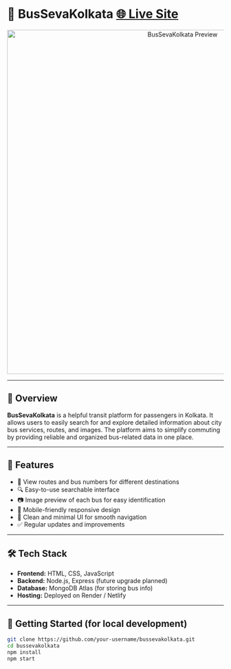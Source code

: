 # 🚌 BusSevaKolkata [🌐 Live Site](https://bussevakolkata.site)

<p align="center">
  <img src="https://github.com/user-attachments/assets/399ff6ce-660a-42f9-a7ef-9eb845d3d3e5" width="800" alt="BusSevaKolkata Preview" />
</p>

---

## 📌 Overview

**BusSevaKolkata** is a helpful transit platform for passengers in Kolkata. It allows users to easily search for and explore detailed information about city bus services, routes, and images. The platform aims to simplify commuting by providing reliable and organized bus-related data in one place.

---

## 🌟 Features

- 🚌 View routes and bus numbers for different destinations
- 🔍 Easy-to-use searchable interface
- 📷 Image preview of each bus for easy identification
- 📱 Mobile-friendly responsive design
- 🎨 Clean and minimal UI for smooth navigation
- ✅ Regular updates and improvements

---

## 🛠 Tech Stack

- **Frontend:** HTML, CSS, JavaScript
- **Backend:** Node.js, Express (future upgrade planned)
- **Database:** MongoDB Atlas (for storing bus info)
- **Hosting:** Deployed on Render / Netlify

---

## 🚀 Getting Started (for local development)

```bash
git clone https://github.com/your-username/bussevakolkata.git
cd bussevakolkata
npm install
npm start
